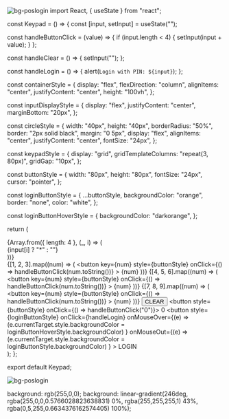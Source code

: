 ![bg-poslogin](https://github.com/Hassan-Kirmani9/pin/assets/152422845/184b91f6-f18b-47fd-92d1-fe6d728ef775)
import React, { useState } from "react";

const Keypad = () => {
  const [input, setInput] = useState("");

  const handleButtonClick = (value) => {
    if (input.length < 4) {
      setInput(input + value);
    }
  };

  const handleClear = () => {
    setInput("");
  };

  const handleLogin = () => {
    alert(`Login with PIN: ${input}`);
  };

  const containerStyle = {
    display: "flex",
    flexDirection: "column",
    alignItems: "center",
    justifyContent: "center",
    height: "100vh",
  };

  const inputDisplayStyle = {
    display: "flex",
    justifyContent: "center",
    marginBottom: "20px",
  };

  const circleStyle = {
    width: "40px",
    height: "40px",
    borderRadius: "50%",
    border: "2px solid black",
    margin: "0 5px",
    display: "flex",
    alignItems: "center",
    justifyContent: "center",
    fontSize: "24px",
  };

  const keypadStyle = {
    display: "grid",
    gridTemplateColumns: "repeat(3, 80px)",
    gridGap: "10px",
  };

  const buttonStyle = {
    width: "80px",
    height: "80px",
    fontSize: "24px",
    cursor: "pointer",
  };

  const loginButtonStyle = {
    ...buttonStyle,
    backgroundColor: "orange",
    border: "none",
    color: "white",
  };

  const loginButtonHoverStyle = {
    backgroundColor: "darkorange",
  };

  return (
    <div style={containerStyle}>
      <div style={inputDisplayStyle}>
        {Array.from({ length: 4 }, (_, i) => (
          <div key={i} style={circleStyle}>
            {input[i] ? "*" : ""}
          </div>
        ))}
      </div>
      <div style={keypadStyle}>
        {[1, 2, 3].map((num) => (
          <button
            key={num}
            style={buttonStyle}
            onClick={() => handleButtonClick(num.toString())}
          >
            {num}
          </button>
        ))}
        {[4, 5, 6].map((num) => (
          <button
            key={num}
            style={buttonStyle}
            onClick={() => handleButtonClick(num.toString())}
          >
            {num}
          </button>
        ))}
        {[7, 8, 9].map((num) => (
          <button
            key={num}
            style={buttonStyle}
            onClick={() => handleButtonClick(num.toString())}
          >
            {num}
          </button>
        ))}
        <button style={buttonStyle} onClick={handleClear}>
          CLEAR
        </button>
        <button style={buttonStyle} onClick={() => handleButtonClick("0")}>
          0
        </button>
        <button
          style={loginButtonStyle}
          onClick={handleLogin}
          onMouseOver={(e) =>
            (e.currentTarget.style.backgroundColor =
              loginButtonHoverStyle.backgroundColor)
          }
          onMouseOut={(e) =>
            (e.currentTarget.style.backgroundColor =
              loginButtonStyle.backgroundColor)
          }
        >
          LOGIN
        </button>
      </div>
    </div>
  );
};

export default Keypad;

![bg-poslogin](https://github.com/Hassan-Kirmani9/pin/assets/152422845/65998b79-60b4-4f83-bf0a-ef29f1c3f8f8)


background: rgb(255,0,0);
background: linear-gradient(246deg, rgba(255,0,0,0.5766028823638831) 0%, rgba(255,255,255,1) 43%, rgba(0,5,255,0.6634376162574405) 100%);

